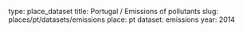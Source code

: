 type: place_dataset
title: Portugal / Emissions of pollutants
slug: places/pt/datasets/emissions
place: pt
dataset: emissions
year: 2014
